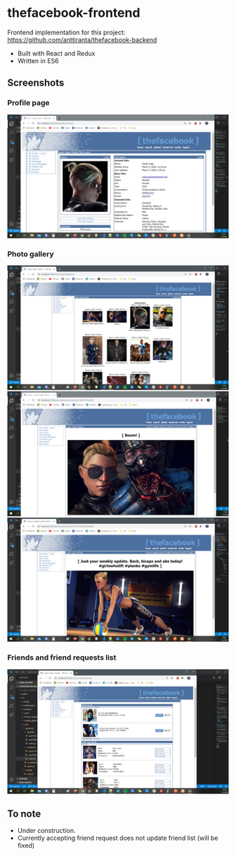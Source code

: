 # thefacebook-frontend

Frontend implementation for this project: https://github.com/anttiranta/thefacebook-backend

- Built with React and Redux
- Written in ES6

## Screenshots

### Profile page
![IMAGE](https://raw.githubusercontent.com/anttiranta/thefacebook-frontend/master/screenshots/profilepic.jpg)

### Photo gallery
![IMAGE](https://raw.githubusercontent.com/anttiranta/thefacebook-frontend/master/screenshots/mediagallery.jpg)
![IMAGE](https://raw.githubusercontent.com/anttiranta/thefacebook-frontend/master/screenshots/photopage.jpg)
![IMAGE](https://raw.githubusercontent.com/anttiranta/thefacebook-frontend/master/screenshots/photopage2.jpg)

### Friends and friend requests list
![IMAGE](https://raw.githubusercontent.com/anttiranta/thefacebook-frontend/master/screenshots/friendlist.jpg)


## To note

- Under construction.
- Currently accepting friend request does not update friend list (will be fixed)
